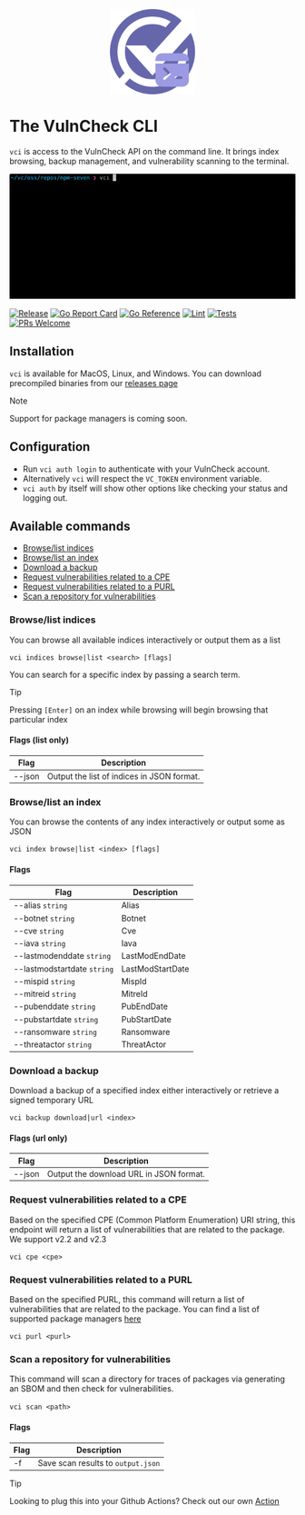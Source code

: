<p align="center">
    <img src="/logo-cli.png" align="center" alt="VulnCheck Logo" width="150" />
</p>

# The VulnCheck CLI
`vci` is access to the VulnCheck API on the command line. It brings index browsing, backup management, and vulnerability scanning to the terminal.

<p align="center">
    <img src="/vci-scan.gif" />
</p>

[![Release](https://img.shields.io/github/v/release/vulncheck-oss/cli)](https://github.com/vulncheck-oss/cli/releases)
[![Go Report Card](https://goreportcard.com/badge/github.com/vulncheck-oss/cli)](https://goreportcard.com/report/github.com/vulncheck-oss/cli)
[![Go Reference](https://pkg.go.dev/badge/github.com/vulncheck-oss/cli.svg)](https://pkg.go.dev/github.com/vulncheck-oss/cli)
[![Lint](https://github.com/vulncheck-oss/cli/actions/workflows/lint.yml/badge.svg)](https://github.com/vulncheck-oss/cli/actions/workflows/lint.yml)
[![Tests](https://github.com/vulncheck-oss/cli/actions/workflows/test.yml/badge.svg)](https://github.com/vulncheck-oss/cli/actions/workflows/test.yml)
[![PRs Welcome](https://img.shields.io/badge/PRs-welcome-brightgreen.svg)](https://github.com/vulncheck-oss/cli/pulls)

## Installation 

`vci` is available for MacOS, Linux, and Windows. You can download precompiled binaries from our [releases page](https://github.com/vulncheck-oss/cli/releases/latest)

> [!NOTE]
> Support for package managers is coming soon.


## Configuration
* Run `vci auth login` to authenticate with your VulnCheck account.
* Alternatively `vci` will respect the `VC_TOKEN` environment variable.
* `vci auth` by itself will show other options like checking your status and logging out.


## Available commands

- [Browse/list indices](#browselist-indices)
- [Browse/list an index](#browselist-an-index)
- [Download a backup](#download-a-backup)
- [Request vulnerabilities related to a CPE](#request-vulnerabilities-related-to-a-cpe)
- [Request vulnerabilities related to a PURL](#request-vulnerabilities-related-to-a-purl)
- [Scan a repository for vulnerabilities](#scan-a-repository-for-vulnerabilities)

### Browse/list indices
You can browse all available indices interactively or output them as a list

```
vci indices browse|list <search> [flags]
```

You can search for a specific index by passing a search term.

> [!TIP]
> Pressing `[Enter]` on an index while browsing will begin browsing that particular index

#### Flags (list only)

| Flag | Description |
|------|-------------|
| --json | Output the list of indices in JSON format. |


### Browse/list an index

You can browse the contents of any index interactively or output some as JSON

```
vci index browse|list <index> [flags]
```

#### Flags
 
| Flag | Description |
| ---- | ----------- | 
|  --alias `string` |              Alias |
|  --botnet `string` |             Botnet |
|  --cve `string` |                Cve |
|  --iava `string` |               Iava |
|  --lastmodenddate `string` |     LastModEndDate |
|  --lastmodstartdate `string` |   LastModStartDate |
|  --mispid `string` |             MispId |
|  --mitreid `string` |            MitreId |
|  --pubenddate `string` |         PubEndDate |
|  --pubstartdate `string` |       PubStartDate |
|  --ransomware `string` |         Ransomware |
|  --threatactor `string` |        ThreatActor |


### Download a backup 

Download a backup of a specified index either interactively or retrieve a signed temporary URL

```
vci backup download|url <index>
```

#### Flags (url only)

| Flag | Description |
| ---- | ----------- |
| --json | Output the download URL in JSON format. |



### Request vulnerabilities related to a CPE

Based on the specified CPE (Common Platform Enumeration) URI string, this endpoint will return a list of vulnerabilities that are related to the package. We support v2.2 and v2.3

```
vci cpe <cpe>
```

### Request vulnerabilities related to a PURL

Based on the specified PURL, this command will return a list of vulnerabilities that are related to the package.
You can find a list of supported package managers [here](https://docs.vulncheck.com/products/exploit-and-vulnerability-intelligence/package-manager-support)

```
vci purl <purl>
```

### Scan a repository for vulnerabilities
This command will scan a directory for traces of packages via generating an SBOM and then check for vulnerabilities.

`vci scan <path>`

#### Flags
| Flag | Description |
| ---- | ----------- |
| -f | Save scan results to `output.json` |


> [!TIP]
> Looking to plug this into your Github Actions? Check out our own [Action](https://github.com/vulncheck-oss/action)
